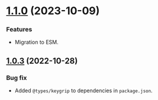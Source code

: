 <a name="1.1.0"></a>
# [1.1.0](https://github.com/ts-stack/cookies/releases/tag/1.1.0) (2023-10-09)

### Features

- Migration to ESM.

<a name="1.0.3"></a>
## [1.0.3](https://github.com/ts-stack/cookies/releases/tag/1.0.3) (2022-10-28)

### Bug fix

- Added `@types/keygrip` to dependencies in `package.json`.
